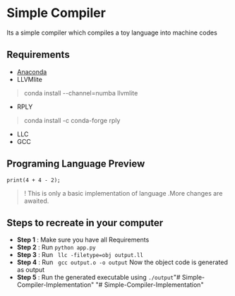 # Simple Compiler
Its a simple compiler which compiles a toy language into machine codes
## Requirements
* [Anaconda](https://www.anaconda.com/products/individual#Downloads)
* LLVMlite
> conda install --channel=numba llvmlite
* RPLY
> conda install -c conda-forge rply
* LLC
* GCC

## Programing Language Preview
```
print(4 + 4 - 2);
```
>! This is only  a basic implementation of language .More changes are awaited.

## Steps to recreate in your computer

* **Step 1** : Make sure you have all Requirements
* **Step 2** : Run ``` python app.py ```
* **Step 3** : Run ``` llc -filetype=obj output.ll```
* **Step 4** : Run ``` gcc output.o -o output```
Now the object code is generated as output
* **Step 5** : Run the generated executable using ```./output```"# Simple-Compiler-Implementation" 
"# Simple-Compiler-Implementation" 
